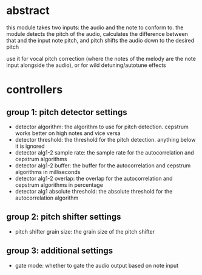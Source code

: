 # abstract

this module takes two inputs: the audio and the note to conform to. the module detects the pitch of the audio, calculates the difference between that and the input note pitch, and pitch shifts the audio down to the desired pitch

use it for vocal pitch correction (where the notes of the melody are the note input alongside the audio), or for wild detuning/autotune effects

# controllers

## group 1: pitch detector settings

- detector algorithm: the algorithm to use for pitch detection. cepstrum works better on high notes and vice versa
- detector threshold: the threshold for the pitch detection. anything below it is ignored
- detector alg1-2 sample rate: the sample rate for the autocorrelation and cepstrum algorithms
- detector alg1-2 buffer: the buffer for the autocorrelation and cepstrum algorithms in milliseconds
- detector alg1-2 overlap: the overlap for the autocorrelation and cepstrum algorithms in percentage
- detector alg1 absolute threshold: the absolute threshold for the autocorrelation algorithm

## group 2: pitch shifter settings

- pitch shifter grain size: the grain size of the pitch shifter

## group 3: additional settings

- gate mode: whether to gate the audio output based on note input